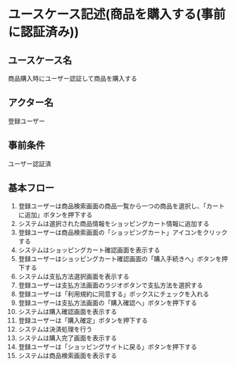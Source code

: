 # ユースケース記述(商品を購入する(事前に認証済み))

## ユースケース名

商品購入時にユーザー認証して商品を購入する

## アクター名

登録ユーザー

## 事前条件

ユーザー認証済

## 基本フロー

1. 登録ユーザーは商品検索画面の商品一覧から一つの商品を選択し、「カートに追加」ボタンを押下する
1. システムは選択された商品情報をショッピングカート情報に追加する
1. 登録ユーザーは商品検索画面の「ショッピングカート」アイコンをクリックする
1. システムはショッピングカート確認画面を表示する
1. 登録ユーザーはショッピングカート確認画面の「購入手続きへ」ボタンを押下する
1. システムは支払方法選択画面を表示する
1. 登録ユーザーは支払方法画面のラジオボタンで支払方法を選択する
1. 登録ユーザーは「利用規約に同意する」ボックスにチェックを入れる
1. 登録ユーザーは支払方法画面の「購入確認へ」ボタンを押下する
1. システムは購入確認画面を表示する
1. 登録ユーザーは「購入確定」ボタンを押下する
1. システムは決済処理を行う
1. システムは購入完了画面を表示する
1. 登録ユーザーは「ショッピングサイトに戻る」ボタンを押下する
1. システムは商品検索画面を表示する
